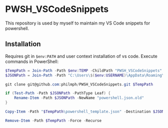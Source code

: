 # PWSH_VSCodeSnippets

This repository is used by myself to maintain my VS Code snippets for powershell.

## Installation

Requires git in ```$env:PATH``` and user context installation of vs code. Execute commands in PowerShell:

```powershell
$TempPath = Join-Path -Path $env:TEMP -ChildPath "PWSH_VSCodeSnippets"
$JSONPath = Join-Path -Path "C:\Users\$($env:USERNAME)\AppData\Roaming\Code\User\snippets" -ChildPath "powershell.json"

git clone git@github.com:philmph/PWSH_VSCodeSnippets.git $TempPath

if (Test-Path -Path $JSONPath -PathType Leaf) {
    Rename-Item -Path $JSONPath -NewName "powershell.json.old"
}

Copy-Item -Path "$TempPath\powershell_template.json" -Destination $JSONPath -Force -Confirm

Remove-Item -Path $TempPath -Force -Recurse
```
